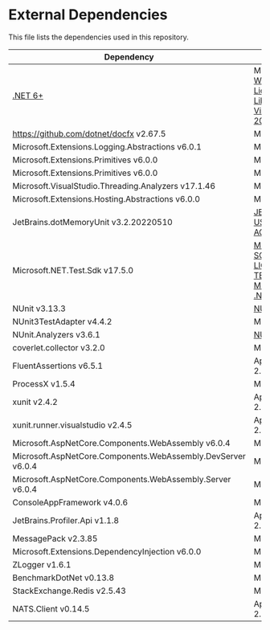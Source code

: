 # External Dependencies

This file lists the dependencies used in this repository.

| Dependency | License |
|-|-|
| [.NET 6+](https://github.com/dotnet/core) | MIT License, [Windows SDK License, .NET Library License, Visual Studio 2019 License](https://github.com/dotnet/core/blob/main/license-information-windows.md) |
| https://github.com/dotnet/docfx v2.67.5 | MIT License |
| Microsoft.Extensions.Logging.Abstractions v6.0.1 | MIT License |
| Microsoft.Extensions.Primitives v6.0.0 | MIT License |
| Microsoft.Extensions.Primitives v6.0.0 | MIT License |
| Microsoft.VisualStudio.Threading.Analyzers v17.1.46 | MIT License |
| Microsoft.Extensions.Hosting.Abstractions v6.0.0 | MIT License |
| JetBrains.dotMemoryUnit v3.2.20220510 | [JETBRAINS USER AGREEMENT](https://www.jetbrains.com/legal/docs/toolbox/user/) |
| Microsoft.NET.Test.Sdk v17.5.0 | [MICROSOFT SOFTWARE LICENSE TERMS - MICROSOFT .NET LIBRARY](https://www.nuget.org/packages/Microsoft.NET.Test.Sdk/17.7.2/License) |
| NUnit v3.13.3 | [NUnit](https://www.nuget.org/packages/NUnit/3.13.3/License) |
| NUnit3TestAdapter v4.4.2 | MIT License |
| NUnit.Analyzers v3.6.1 | [NUnit.Analyzers](https://www.nuget.org/packages/NUnit.Analyzers/3.8.0/License) |
| coverlet.collector v3.2.0 | MIT License |
| FluentAssertions v6.5.1 | Apache License 2.0 |
| ProcessX v1.5.4 | MIT License |
| xunit v2.4.2 | Apache License 2.0 |
| xunit.runner.visualstudio v2.4.5 | Apache License 2.0 |
| Microsoft.AspNetCore.Components.WebAssembly v6.0.4 | MIT License |
| Microsoft.AspNetCore.Components.WebAssembly.DevServer v6.0.4 | MIT License |
| Microsoft.AspNetCore.Components.WebAssembly.Server v6.0.4 | MIT License |
| ConsoleAppFramework v4.0.6 | MIT License |
| JetBrains.Profiler.Api v1.1.8 | Apache License 2.0 |
| MessagePack v2.3.85 | MIT License |
| Microsoft.Extensions.DependencyInjection v6.0.0 | MIT License |
| ZLogger v1.6.1 | MIT License |
| BenchmarkDotNet v0.13.8 | MIT License |
| StackExchange.Redis v2.5.43 | MIT License |
| NATS.Client v0.14.5 | Apache License 2.0 |
